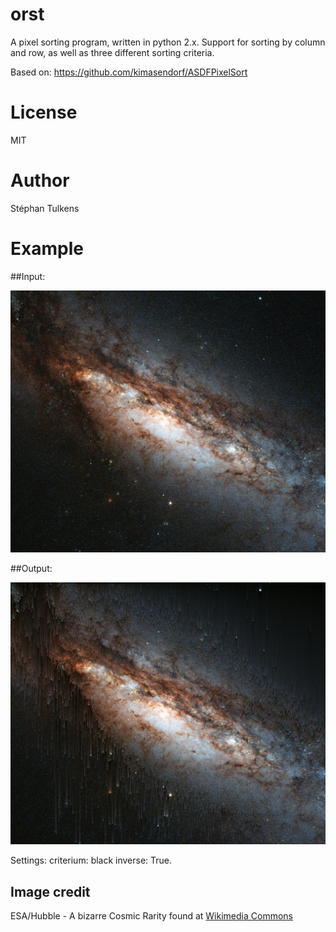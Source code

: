 # orst
A pixel sorting program, written in python 2.x. Support for sorting by column and row, as well as three different sorting criteria.

Based on: https://github.com/kimasendorf/ASDFPixelSort

# License 

MIT

# Author

Stéphan Tulkens

# Example

##Input:

![Input](test.jpg)

##Output:

![Output](test-output.jpg)

Settings: 
	criterium: black 
	inverse: True.

## Image credit

ESA/Hubble - A bizarre Cosmic Rarity
found at [Wikimedia Commons](https://commons.wikimedia.org/wiki/Category:Peculiar_galaxies#/media/File:A_bizarre_cosmic_rarity_NGC_660.jpg)